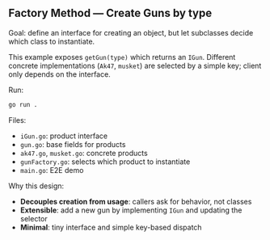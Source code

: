 ## Factory Method — Create Guns by type

Goal: define an interface for creating an object, but let subclasses decide which class to instantiate.

This example exposes `getGun(type)` which returns an `IGun`. Different concrete implementations (`Ak47`, `musket`) are selected by a simple key; client only depends on the interface.

Run:
```bash
go run .
```

Files:
- `iGun.go`: product interface
- `gun.go`: base fields for products
- `ak47.go`, `musket.go`: concrete products
- `gunFactory.go`: selects which product to instantiate
- `main.go`: E2E demo

Why this design:
- **Decouples creation from usage**: callers ask for behavior, not classes
- **Extensible**: add a new gun by implementing `IGun` and updating the selector
- **Minimal**: tiny interface and simple key-based dispatch


